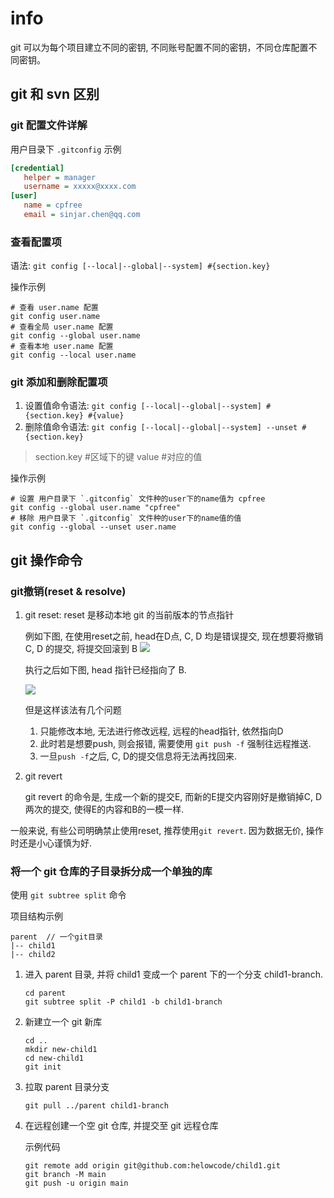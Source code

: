 # info

git 可以为每个项目建立不同的密钥, 不同账号配置不同的密钥，不同仓库配置不同密钥。

## git 和 svn 区别

### git 配置文件详解

用户目录下 `.gitconfig` 示例

   ```ini
   [credential]
      helper = manager
      username = xxxxx@xxxx.com
   [user]
      name = cpfree
      email = sinjar.chen@qq.com
   ```

### 查看配置项

语法: `git config [--local|--global|--system] #{section.key}`

操作示例

   ```shell
   # 查看 user.name 配置
   git config user.name
   # 查看全局 user.name 配置
   git config --global user.name
   # 查看本地 user.name 配置
   git config --local user.name
   ```

### git 添加和删除配置项

1. 设置值命令语法: `git config [--local|--global|--system] #{section.key} #{value}`
2. 删除值命令语法: `git config [--local|--global|--system] --unset #{section.key}`

> section.key #区域下的键
> value #对应的值

操作示例

   ```shell
   # 设置 用户目录下 `.gitconfig` 文件种的user下的name值为 cpfree
   git config --global user.name "cpfree" 
   # 移除 用户目录下 `.gitconfig` 文件种的user下的name值的值
   git config --global --unset user.name
   ```


## git 操作命令

### git撤销(reset & resolve)

1. git reset: reset 是移动本地 git 的当前版本的节点指针 
 
   例如下图, 在使用reset之前, head在D点, C, D 均是错误提交, 现在想要将撤销C, D 的提交, 将提交回滚到 B
   ![](https://gitee.com/cpfree/picture-warehouse/raw/master/pic1/20211123210921.png)

   执行之后如下图, head 指针已经指向了 B.

   ![](https://gitee.com/cpfree/picture-warehouse/raw/master/pic1/20211123211209.png)

   但是这样该法有几个问题
   1. 只能修改本地, 无法进行修改远程, 远程的head指针, 依然指向D
   2. 此时若是想要push, 则会报错, 需要使用 `git push -f` 强制往远程推送.
   3. 一旦`push -f`之后, C, D的提交信息将无法再找回来.

2. git revert

   git revert 的命令是, 生成一个新的提交E, 而新的E提交内容刚好是撤销掉C, D 两次的提交, 使得E的内容和B的一模一样.

一般来说, 有些公司明确禁止使用reset, 推荐使用`git revert`. 因为数据无价, 操作时还是小心谨慎为好.

### 将一个 git 仓库的子目录拆分成一个单独的库

使用 `git subtree split` 命令

项目结构示例

```tree
parent  // 一个git目录
|-- child1
|-- child2
```

1. 进入 parent 目录, 并将 child1 变成一个 parent 下的一个分支 child1-branch.

   ```shell
   cd parent
   git subtree split -P child1 -b child1-branch
   ```

2. 新建立一个 git 新库

   ```shell
   cd ..
   mkdir new-child1
   cd new-child1
   git init
   ```

3. 拉取 parent 目录分支

   ```shell
   git pull ../parent child1-branch
   ```

4. 在远程创建一个空 git 仓库, 并提交至 git 远程仓库

   示例代码

   ```shell
   git remote add origin git@github.com:helowcode/child1.git
   git branch -M main
   git push -u origin main
   ```
